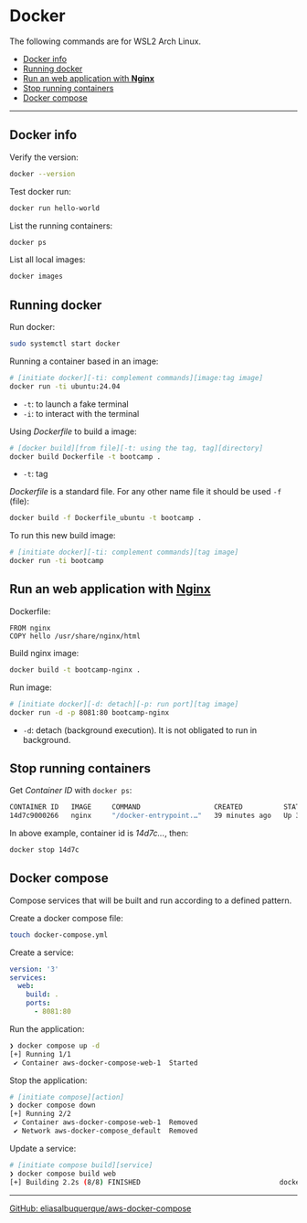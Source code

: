 <!--
title: 'docker-guide.md'
author: 'Elias Albuquerque'
created: '2024-01-13'
update: '2024-01-13'
-->


# Docker

The following commands are for WSL2 Arch Linux.


- [Docker info](#docker-info)
- [Running docker](#running-docker)
- [Run an web application with **Nginx**](#run-an-web-application-with-nginx)
- [Stop running containers](#stop-running-containers)
- [Docker compose](#docker-compose)


---

## Docker info

Verify the version:
```bash
docker --version
```

Test docker run:
```bash
docker run hello-world
```

List the running containers:
```bash
docker ps
```

List all local images:
```bash
docker images
```


## Running docker

Run docker:
```bash
sudo systemctl start docker
```

Running a container based in an image:
```bash
# [initiate docker][-ti: complement commands][image:tag image]
docker run -ti ubuntu:24.04
```

- `-t`: to launch a fake terminal
- `-i`: to interact with the terminal


Using *Dockerfile* to build a image:
```bash
# [docker build][from file][-t: using the tag, tag][directory]
docker build Dockerfile -t bootcamp .
```

- `-t`: tag

*Dockerfile* is a standard file. For any other name file it should be used 
`-f` (file):

```bash
docker build -f Dockerfile_ubuntu -t bootcamp .
```

To run this new build image:
```bash
# [initiate docker][-ti: complement commands][tag image]
docker run -ti bootcamp
```


## Run an web application with [**Nginx**](https://hub.docker.com/_/nginx)

Dockerfile:
```docker
FROM nginx
COPY hello /usr/share/nginx/html
```

Build nginx image:
```bash
docker build -t bootcamp-nginx .
```

Run image:
```bash
# [initiate docker][-d: detach][-p: run port][tag image]
docker run -d -p 8081:80 bootcamp-nginx
```

- `-d`: detach (background execution). It is not obligated to run in background.


## Stop running containers

Get *Container ID* with `docker ps`:
```bash
CONTAINER ID   IMAGE     COMMAND                  CREATED          STATUS          PORTS     NAMES 
14d7c9000266   nginx     "/docker-entrypoint.…"   39 minutes ago   Up 39 minutes   80/tcp    some-nginx
```

In above example, container id is *14d7c...*, then:
```bash
docker stop 14d7c
```


## Docker compose

Compose services that will be built and run according to a defined pattern.

Create a docker compose file:
```bash
touch docker-compose.yml
```

Create a service:
```yml
version: '3'
services:
  web:
    build: .
    ports:
      - 8081:80
```

Run the application:
```bash
❯ docker compose up -d
[+] Running 1/1
 ✔ Container aws-docker-compose-web-1  Started                             0.0s
```

Stop the application:
```bash
# [initiate compose][action]
❯ docker compose down
[+] Running 2/2
 ✔ Container aws-docker-compose-web-1  Removed                            10.5s 
 ✔ Network aws-docker-compose_default  Removed                             0.3s 
```

Update a service:
```bash
# [initiate compose build][service]
❯ docker compose build web
[+] Building 2.2s (8/8) FINISHED                                  docker:default
```


---


[GitHub: eliasalbuquerque/aws-docker-compose](https://github.com/eliasalbuquerque/aws-docker-compose)